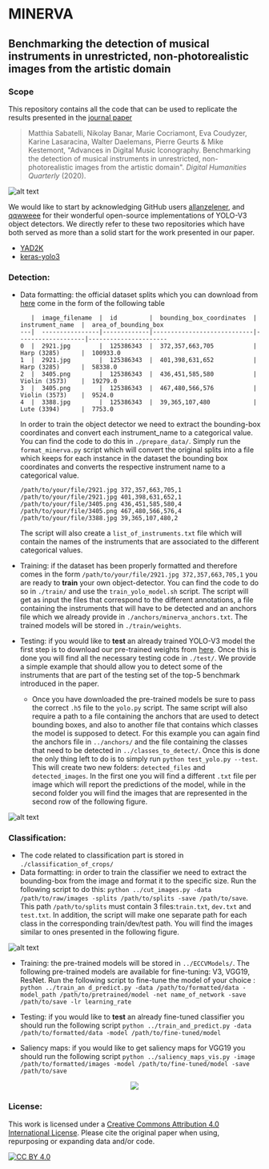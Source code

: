 # MINERVA
## Benchmarking the detection of musical instruments in unrestricted, non-photorealistic images from the artistic domain

### Scope
This repository contains all the code that can be used to replicate the results presented in the [journal paper]() 
> Matthia Sabatelli, Nikolay Banar, Marie Cocriamont, Eva Coudyzer, Karine Lasaracina, Walter Daelemans, Pierre Geurts & Mike Kestemont, "Advances in Digital Music Iconography. Benchmarking the detection of musical instruments in unrestricted, non-photorealistic images from the artistic domain". *Digital Humanities Quarterly* (2020).

![alt text](https://github.com/paintception/MINeRVA/blob/master/images/readme_img.png)

We would like to start by acknowledging GitHub users [allanzelener](https://github.com/allanzelener),
and [qqwweee](https://github.com/qqwweee) for their wonderful open-source implementations of 
YOLO-V3 object detectors. We directly refer to these two repositories which have both served as more 
than a solid start for the work presented in our paper.

* [YAD2K](https://github.com/allanzelener/YAD2K)
* [keras-yolo3](https://github.com/qqwweee/keras-yolo3)


### Detection:

* Data formatting: the official dataset splits which you can download from [here]() come in the form of the following table
    ```  
       |  image_filename  |  id         |  bounding_box_coordinates  |  instrument_name  |  area_of_bounding_box
    ---|  ----------------|-------------|----------------------------|-------------------|----------------------
    0  |  2921.jpg        |  125386343  |  372,357,663,705           |  Harp (3285)      |  100933.0
    1  |  2921.jpg        |  125386343  |  401,398,631,652           |  Harp (3285)      |  58338.0
    2  |  3405.png        |  125386343  |  436,451,585,580           |  Violin (3573)    |  19279.0
    3  |  3405.png        |  125386343  |  467,480,566,576           |  Violin (3573)    |  9524.0
    4  |  3388.jpg        |  125386343  |  39,365,107,480            |  Lute (3394)      |  7753.0
    ```

    In order to train the object detector we need to extract the bounding-box coordinates and convert 
    each instrument_name to a categorical value. You can find the code to do this in `./prepare_data/`. 
    Simply run the `format_minerva.py` script which will convert the original splits into a file
    which keeps for each instance in the dataset the bounding box coordinates and converts the respective instrument name
    to a categorical value.
    
    ```
    /path/to/your/file/2921.jpg 372,357,663,705,1
    /path/to/your/file/2921.jpg 401,398,631,652,1
    /path/to/your/file/3405.png 436,451,585,580,4
    /path/to/your/file/3405.png 467,480,566,576,4
    /path/to/your/file/3388.jpg 39,365,107,480,2
    ```
    The script will also create a `list_of_instruments.txt` file which will contain the names of the instruments that
    are associated to the different categorical values.

* Training: if the dataset has been properly formatted and therefore comes in the form `/path/to/your/file/2921.jpg 372,357,663,705,1`
   you are ready to **train** your own object-detector. You can find the code to do so in `./train/` and use
   the `train_yolo_model.sh` script. The script will get as input the files that correspond to the different
   annotations, a file containing the instruments that will have to be detected and an anchors file which
   we already provide in `./anchors/minerva_anchors.txt`. The trained models will be stored in `./train/weights`.
    
* Testing: if you would like to **test** an already trained YOLO-V3 model the first step is to 
download our pre-trained weights from [here](). Once this is done you will find all 
the necessary testing code in `./test/`. We provide a simple example that should allow you
to detect some of the instruments that are part of the testing set of the top-5 benchmark 
introduced in the paper.

    * Once you have downloaded the pre-trained models be sure to pass the correct `.h5` 
    file to the `yolo.py` script. The same script will also require a path to a file 
    containing the anchors that are used to detect bounding boxes, and also to another 
    file that contains which classes the model is supposed to detect. For this example
    you can again find the anchors file in `../anchors/` and the file containing the classes that
    need to be detected in `../classes_to_detect/`. Once this is done the only thing left to do is to
    simply run `python test_yolo.py --test`. This will create two new folders: `detected_files`
    and `detected_images`. In the first one you will find a different `.txt` file per image which will report
    the predictions of the model, while in the second folder you will find the images that are represented 
    in the second row of the following figure.

![alt text](https://github.com/paintception/MINeRVA/blob/master/images/detections_examples.jpg)

### Classification:
* The code related to classification part is stored in `./classification_of_crops/`
* Data formatting: in order to train the classifier we need to extract the bounding-box from the image and format it to 
    the specific size. Run the following script to do this:  `python ../cut_images.py -data /path/to/raw/images -splits /path/to/splits -save /path/to/save`. 
    This path `/path/to/splits` must contain 3 files:`train.txt`, `dev.txt` and `test.txt`.  In addition, the script will make one separate path for each class in the corresponding train/dev/test path. 
    You will find the images similar to ones presented in the following figure.
    
![alt text](https://github.com/paintception/MINeRVA/blob/master/images/classification.png)
    
* Training:  the pre-trained models will be stored in `../ECCVModels/`. 
The following pre-trained models are available for fine-tuning: V3, VGG19, ResNet. Run the following script to fine-tune the model of your choice :
`python ../train_an d_predict.py -data /path/to/formatted/data -model_path /path/to/pretrained/model -net name_of_network -save /path/to/save -lr learning_rate`
* Testing: if you would like to **test** an already fine-tuned classifier you should run the following script
`python ../train_and_predict.py -data /path/to/formatted/data -model /path/to/fine-tuned/model `

* Saliency maps: if you would like to get saliency maps for VGG19 you should run the following script 
 `python ../saliency_maps_vis.py -image /path/to/formatted/images -model /path/to/fine-tuned/model -save /path/to/save`

<p align="center">
  <img src="https://github.com/paintception/MINeRVA/blob/master/images/sal_map.jpg"/>
</p>

### License:
This work is licensed under a [Creative Commons Attribution 4.0 International
License][cc-by]. Please cite the original paper when using, repurposing or expanding data and/or code.

[![CC BY 4.0][cc-by-image]][cc-by]

[cc-by]: http://creativecommons.org/licenses/by/4.0/
[cc-by-image]: https://i.creativecommons.org/l/by/4.0/88x31.png
[cc-by-shield]: https://img.shields.io/badge/License-CC%20BY%204.0-lightgrey.svg